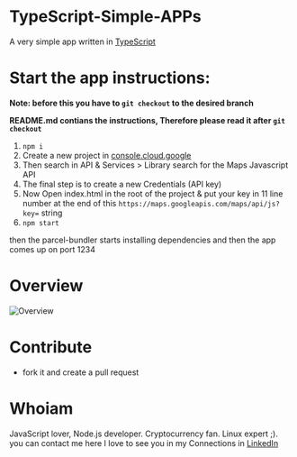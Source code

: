 # TypeScript-Simple-APPs

A very simple app written in [TypeScript](https://www.typescriptlang.org/)

# Start the app instructions:

**Note: before this you have to `git checkout` to the desired branch**

**README.md contians the instructions, Therefore please read it after `git checkout`**

1. `npm i`
2. Create a new project in [console.cloud.google](https://console.cloud.google.com/apis/dashboard)
3. Then search in API & Services > Library search for the Maps Javascript API
4. The final step is to create a new Credentials (API key)
5. Now Open index.html in the root of the project & put your key in 11 line number at the end of this `https://maps.googleapis.com/maps/api/js?key=` string
6. `npm start`

then the parcel-bundler starts installing dependencies and then the app comes up on port 1234

# Overview

![Overview](https://github.com/nodejsdeveloperskh/google-map-app/overview.png)

# Contribute

-   fork it and create a pull request

# Whoiam

JavaScript lover, Node.js developer. Cryptocurrency fan. Linux expert ;).
you can contact me here
I love to see you in my Connections in [LinkedIn](https://www.linkedin.com/in/mohammad-jawad-barati-450b141b3/)

